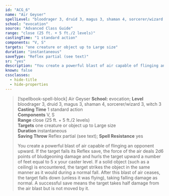 ```yaml
---
id: "ACG_6"
name: "Air Geyser"
spellLevel: "bloodrager 3, druid 3, magus 3, shaman 4, sorcerer/wizard 3, witch 3"
school: "evocation"
source: "Advanced Class Guide"
range: "close (25 ft. + 5 ft./2 levels)"
castingTime: "1 standard action"
components: "V, S"
targets: "one creature or object up to Large size"
duration: "instantaneous"
saveType: "Reflex partial (see text)"
sr: "yes"
description: "You create a powerful blast of air capable of flinging an opponent upward. If the target fails its Reflex save, the force of the air deals 2d6 points of bludgeoning damage and hurls the target upward a number of feet equal to 5 x your caster level. If a solid object (such as a ceiling) is encountered, the target strikes the object in the same manner as it would during a normal fall. After this blast of air ceases, the target falls down (unless it was flying), taking falling damage as normal. A successful save means the target takes half damage from the air blast but is not moved by it."
known: false
cssclasses:
  - hide-title
  - hide-properties
---
```


> [!spellbook-spell-block] Air Geyser
> **School:** evocation; **Level** bloodrager 3, druid 3, magus 3, shaman 4, sorcerer/wizard 3, witch 3
> **Casting Time** 1 standard action  
> **Components** V, S  
> **Range** close (25 ft. + 5 ft./2 levels)  
> **Targets** one creature or object up to Large size  
> **Duration** instantaneous  
> **Saving Throw** Reflex partial (see text); **Spell Resistance** yes
> 
> You create a powerful blast of air capable of flinging an opponent upward. If the target fails its Reflex save, the force of the air deals 2d6 points of bludgeoning damage and hurls the target upward a number of feet equal to 5 x your caster level. If a solid object (such as a ceiling) is encountered, the target strikes the object in the same manner as it would during a normal fall. After this blast of air ceases, the target falls down (unless it was flying), taking falling damage as normal. A successful save means the target takes half damage from the air blast but is not moved by it.